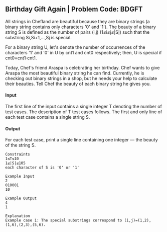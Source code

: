 ## Birthday Gift Again | Problem Code: BDGFT

All strings in Chefland are beautiful because they are binary strings (a binary string contains only characters '0' and '1'). The beauty of a binary string S is defined as the number of pairs (i,j) (1≤i≤j≤|S|) such that the substring Si,Si+1,…,Sj is special.

For a binary string U, let's denote the number of occurrences of the characters '1' and '0' in U by cnt1 and cnt0 respectively; then, U is special if cnt0=cnt1⋅cnt1.

Today, Chef's friend Araspa is celebrating her birthday. Chef wants to give Araspa the most beautiful binary string he can find. Currently, he is checking out binary strings in a shop, but he needs your help to calculate their beauties. Tell Chef the beauty of each binary string he gives you.

#### Input

The first line of the input contains a single integer T denoting the number of test cases. The description of T test cases follows.
The first and only line of each test case contains a single string S.

#### Output

For each test case, print a single line containing one integer — the beauty of the string S.

```
Constraints
1≤T≤10
1≤|S|≤105
each character of S is '0' or '1'

Example Input
2
010001
10

Example Output
4
1

Explanation
Example case 1: The special substrings correspond to (i,j)=(1,2),(1,6),(2,3),(5,6).
```
